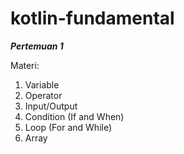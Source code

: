 # kotlin-fundamental


***Pertemuan 1***

Materi:
1. Variable
2. Operator
3. Input/Output
4. Condition (If and When)
5. Loop (For and While)
6. Array